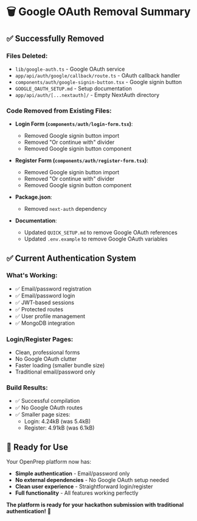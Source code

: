 # 🗑️ Google OAuth Removal Summary

## ✅ **Successfully Removed**

### **Files Deleted:**
- `lib/google-auth.ts` - Google OAuth service
- `app/api/auth/google/callback/route.ts` - OAuth callback handler
- `components/auth/google-signin-button.tsx` - Google signin button
- `GOOGLE_OAUTH_SETUP.md` - Setup documentation
- `app/api/auth/[...nextauth]/` - Empty NextAuth directory

### **Code Removed from Existing Files:**
- **Login Form (`components/auth/login-form.tsx`)**:
  - Removed Google signin button import
  - Removed "Or continue with" divider
  - Removed Google signin button component

- **Register Form (`components/auth/register-form.tsx`)**:
  - Removed Google signin button import  
  - Removed "Or continue with" divider
  - Removed Google signin button component

- **Package.json**:
  - Removed `next-auth` dependency

- **Documentation**:
  - Updated `QUICK_SETUP.md` to remove Google OAuth references
  - Updated `.env.example` to remove Google OAuth variables

## ✅ **Current Authentication System**

### **What's Working:**
- ✅ Email/password registration
- ✅ Email/password login
- ✅ JWT-based sessions
- ✅ Protected routes
- ✅ User profile management
- ✅ MongoDB integration

### **Login/Register Pages:**
- Clean, professional forms
- No Google OAuth clutter
- Faster loading (smaller bundle size)
- Traditional email/password only

### **Build Results:**
- ✅ Successful compilation
- ✅ No Google OAuth routes
- ✅ Smaller page sizes:
  - Login: 4.24kB (was 5.4kB)
  - Register: 4.91kB (was 6.1kB)

## 🎯 **Ready for Use**

Your OpenPrep platform now has:
- **Simple authentication** - Email/password only
- **No external dependencies** - No Google OAuth setup needed
- **Clean user experience** - Straightforward login/register
- **Full functionality** - All features working perfectly

**The platform is ready for your hackathon submission with traditional authentication!** 🚀